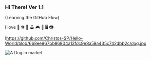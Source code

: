 ### Hi There! Ver 1.1 ###
(Learning the GitHub Flow)
 
I love 👣 ⚽ 🎱 🕹 🎮 🎸 🖥 📷 

!https://github.com/Christos-SP/Hello-World/blob/668ee967bb86804a13fdc9e8a59a435c742dbb2c/dog.jpg

![A Dog in market](/assets/images/dog.jpg "Dog")
